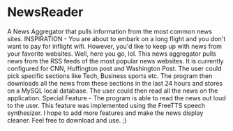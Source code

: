 # NewsReader
A News Aggregator that pulls information from the most common news sites.
INSPIRATION - You are about to embark on a long flight and you don't want to pay for inflight wifi. However, you'd like to keep up with news from your favorite websites. Well, here you go, lol.
This news aggregator pulls news from the RSS feeds of the most popular news websites. It is currently configured for CNN, Huffington post and Washington Post. The user could pick specific sections like Tech, Business sports etc. The program then downloads all the news from these sections in the last 24 hours and stores on a MySQL local database. The user could then read all the news on the application.
Special Feature - The program is able to read the news out loud to the user. This feature was implemented using the FreeTTS speech synthesizer. I hope to add more features and make the news display cleaner. Feel free to download and use. ;)
